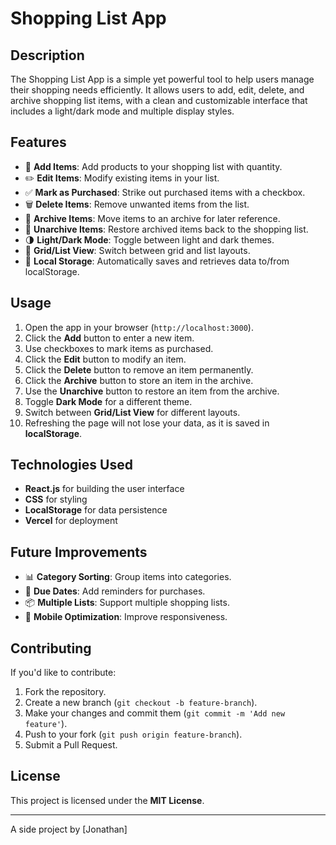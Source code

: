 # Shopping List App

## Description

The Shopping List App is a simple yet powerful tool to help users manage their shopping needs efficiently. It allows users to add, edit, delete, and archive shopping list items, with a clean and customizable interface that includes a light/dark mode and multiple display styles.

## Features

- 🛒 **Add Items**: Add products to your shopping list with quantity.
- ✏️ **Edit Items**: Modify existing items in your list.
- ✅ **Mark as Purchased**: Strike out purchased items with a checkbox.
- 🗑️ **Delete Items**: Remove unwanted items from the list.
- 📂 **Archive Items**: Move items to an archive for later reference.
- 🔄 **Unarchive Items**: Restore archived items back to the shopping list.
- 🌗 **Light/Dark Mode**: Toggle between light and dark themes.
- 📌 **Grid/List View**: Switch between grid and list layouts.
- 💾 **Local Storage**: Automatically saves and retrieves data to/from localStorage.

## Usage

1. Open the app in your browser (`http://localhost:3000`).
2. Click the **Add** button to enter a new item.
3. Use checkboxes to mark items as purchased.
4. Click the **Edit** button to modify an item.
5. Click the **Delete** button to remove an item permanently.
6. Click the **Archive** button to store an item in the archive.
7. Use the **Unarchive** button to restore an item from the archive.
8. Toggle **Dark Mode** for a different theme.
9. Switch between **Grid/List View** for different layouts.
10. Refreshing the page will not lose your data, as it is saved in **localStorage**.

## Technologies Used

- **React.js** for building the user interface
- **CSS** for styling
- **LocalStorage** for data persistence
- **Vercel** for deployment

## Future Improvements

- 📊 **Category Sorting**: Group items into categories.
- 📅 **Due Dates**: Add reminders for purchases.
- 📦 **Multiple Lists**: Support multiple shopping lists.
- 📱 **Mobile Optimization**: Improve responsiveness.

## Contributing

If you'd like to contribute:

1. Fork the repository.
2. Create a new branch (`git checkout -b feature-branch`).
3. Make your changes and commit them (`git commit -m 'Add new feature'`).
4. Push to your fork (`git push origin feature-branch`).
5. Submit a Pull Request.

## License

This project is licensed under the **MIT License**.

---

A side project by [Jonathan]
